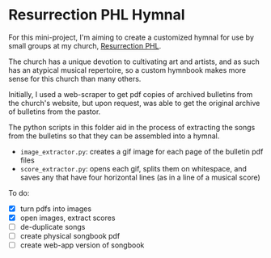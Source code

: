 # Resurrection PHL Hymnal

For this mini-project, I'm aiming to create a customized hymnal for use by small groups at my church, [Resurrection PHL](https://www.resurrectionphl.org/).

The church has a unique devotion to cultivating art and artists, and as such has an atypical musical repertoire, so a custom hymnbook makes more sense for this church than many others.

Initially, I used a web-scraper to get pdf copies of archived bulletins from the church's website, but upon request, was able to get the original archive of bulletins from the pastor.

The python scripts in this folder aid in the process of extracting the songs from the bulletins so that they can be assembled into a hymnal.

- `image_extractor.py`: creates a gif image for each page of the bulletin pdf files
- `score_extractor.py`: opens each gif, splits them on whitespace, and saves any that have four horizontal lines (as in a line of a musical score)

To do:

- [x] turn pdfs into images
- [x] open images, extract scores
- [ ] de-duplicate songs
- [ ] create physical songbook pdf
- [ ] create web-app version of songbook 